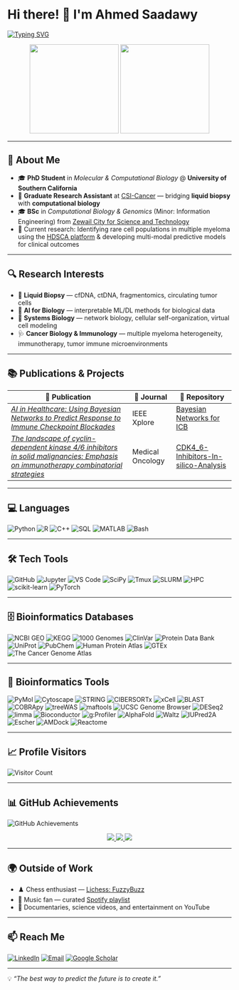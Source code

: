 # Hi there! 👋 I'm Ahmed Saadawy

[![Typing SVG](https://readme-typing-svg.demolab.com?font=Fira+Code&size=24&duration=3000&pause=1000&color=6366F1&width=800&lines=Liquid+Biopsy+Enthusiast;Coffee-Fueled+Coder)](https://git.io/typing-svg)

<p align="center">
  <img src="https://media3.giphy.com/media/DrJm6F9poo4aA/giphy.gif" width="200" />
  <img src="https://media1.giphy.com/media/bGgsc5mWoryfgKBx1u/giphy.gif" width="200" />
</p>

---

## 🧬 About Me
- 🎓 **PhD Student** in *Molecular & Computational Biology* @ **University of Southern California**
- 🔬 **Graduate Research Assistant** at [CSI-Cancer](https://dornsife.usc.edu/kuhn/) — bridging **liquid biopsy** with **computational biology**
- 🎓 **BSc** in *Computational Biology & Genomics* (Minor: Information Engineering) from [Zewail City for Science and Technology](https://www.zewailcity.edu.eg)
- 🚀 Current research: Identifying rare cell populations in multiple myeloma using the [HDSCA platform](https://dornsife.usc.edu/kuhn/liquid-biopsy/liquid-biopsy-2/) & developing multi-modal predictive models for clinical outcomes

---

## 🔍 Research Interests
- 🧬 **Liquid Biopsy** — cfDNA, ctDNA, fragmentomics, circulating tumor cells 
- 🧠 **AI for Biology** — interpretable ML/DL methods for biological data
- 🧪 **Systems Biology** — network biology, cellular self-organization, virtual cell modeling
- 🩺 **Cancer Biology & Immunology** — multiple myeloma heterogeneity, immunotherapy, tumor immune microenvironments

---

## 📚 Publications & Projects

| 📖 Publication | 📖 Journal | 🧪 Repository |
|----------------|------------|---------------|
| _[AI in Healthcare: Using Bayesian Networks to Predict Response to Immune Checkpoint Blockades](https://ieeexplore.ieee.org/abstract/document/10510531/)_ | IEEE Xplore | [Bayesian Networks for ICB](https://github.com/ahmedhesham47/Bayesian-Network-for-Predicting-ICB-Response) |
_[The landscape of cyclin-dependent kinase 4/6 inhibitors in solid malignancies: Emphasis on immunotherapy combinatorial strategies](https://link.springer.com/article/10.1007/s12032-025-02996-8)_ | Medical Oncology | [CDK4_6-Inhibitors-In-silico-Analysis](https://github.com/ahmedhesham47/CDK4_6-Inhibitors-In-silico-Analysis)

---

## 💻 Languages
![Python](https://img.shields.io/badge/Python-2563EB?style=flat&logo=python&logoColor=white)
![R](https://img.shields.io/badge/R-1D4ED8?style=flat&logo=r&logoColor=white)
![C++](https://img.shields.io/badge/C++-1E40AF?style=flat&logo=cplusplus&logoColor=white)
![SQL](https://img.shields.io/badge/SQL-3B82F6?style=flat&logo=postgresql&logoColor=white)
![MATLAB](https://img.shields.io/badge/MATLAB-60A5FA?style=flat&logo=mathworks&logoColor=white)
![Bash](https://img.shields.io/badge/Bash-93C5FD?style=flat&logo=gnu-bash&logoColor=white)

---

## 🛠️ Tech Tools
![GitHub](https://img.shields.io/badge/GitHub-1E3A8A?style=flat&logo=github&logoColor=white)
![Jupyter](https://img.shields.io/badge/Jupyter-2563EB?style=flat&logo=jupyter&logoColor=white)
![VS Code](https://img.shields.io/badge/VS%20Code-1D4ED8?style=flat&logo=visualstudiocode&logoColor=white)
![SciPy](https://img.shields.io/badge/SciPy-3B82F6?style=flat&logo=scipy&logoColor=white)
![Tmux](https://img.shields.io/badge/Tmux-60A5FA?style=flat&logo=tmux&logoColor=white)
![SLURM](https://img.shields.io/badge/SLURM-93C5FD?style=flat&logo=linux&logoColor=white)
![HPC](https://img.shields.io/badge/HPC-BFDFFF?style=flat&logo=linux&logoColor=white)
![scikit-learn](https://img.shields.io/badge/scikit--learn-1E40AF?style=flat&logo=scikitlearn&logoColor=white)
![PyTorch](https://img.shields.io/badge/PyTorch-1E3A8A?style=flat&logo=pytorch&logoColor=white)

---

## 🗄️ Bioinformatics Databases
![NCBI GEO](https://img.shields.io/badge/NCBI%20GEO-2563EB?style=flat&logo=databricks&logoColor=white)
![KEGG](https://img.shields.io/badge/KEGG-1D4ED8?style=flat&logo=databricks&logoColor=white)
![1000 Genomes](https://img.shields.io/badge/1000%20Genomes-1E40AF?style=flat&logo=dna&logoColor=white)
![ClinVar](https://img.shields.io/badge/ClinVar-3B82F6?style=flat&logo=dna&logoColor=white)
![Protein Data Bank](https://img.shields.io/badge/PDB-60A5FA?style=flat&logo=dna&logoColor=white)
![UniProt](https://img.shields.io/badge/UniProt-93C5FD?style=flat&logo=dna&logoColor=white)
![PubChem](https://img.shields.io/badge/PubChem-BFDFFF?style=flat&logo=dna&logoColor=white)
![Human Protein Atlas](https://img.shields.io/badge/HPA-2563EB?style=flat&logo=dna&logoColor=white)
![GTEx](https://img.shields.io/badge/GTEx-1D4ED8?style=flat&logo=dna&logoColor=white)
![The Cancer Genome Atlas](https://img.shields.io/badge/TCGA-1E40AF?style=flat&logo=dna&logoColor=white)

---

## 🔬 Bioinformatics Tools
![PyMol](https://img.shields.io/badge/PyMol-2563EB?style=flat&logo=python&logoColor=white)
![Cytoscape](https://img.shields.io/badge/Cytoscape-1D4ED8?style=flat&logo=databricks&logoColor=white)
![STRING](https://img.shields.io/badge/STRING-1E40AF?style=flat&logo=databricks&logoColor=white)
![CIBERSORTx](https://img.shields.io/badge/CIBERSORTx-3B82F6?style=flat&logo=dna&logoColor=white)
![xCell](https://img.shields.io/badge/xCell-60A5FA?style=flat&logo=dna&logoColor=white)
![BLAST](https://img.shields.io/badge/BLAST-93C5FD?style=flat&logo=dna&logoColor=white)
![COBRApy](https://img.shields.io/badge/COBRApy-BFDFFF?style=flat&logo=python&logoColor=white)
![treeWAS](https://img.shields.io/badge/treeWAS-2563EB?style=flat&logo=python&logoColor=white)
![maftools](https://img.shields.io/badge/maftools-1D4ED8?style=flat&logo=r&logoColor=white)
![UCSC Genome Browser](https://img.shields.io/badge/UCSC%20Browser-1E40AF?style=flat&logo=dna&logoColor=white)
![DESeq2](https://img.shields.io/badge/DESeq2-3B82F6?style=flat&logo=r&logoColor=white)
![limma](https://img.shields.io/badge/limma-60A5FA?style=flat&logo=r&logoColor=white)
![Bioconductor](https://img.shields.io/badge/Bioconductor-93C5FD?style=flat&logo=r&logoColor=white)
![g:Profiler](https://img.shields.io/badge/g%3AProfiler-BFDFFF?style=flat&logo=databricks&logoColor=white)
![AlphaFold](https://img.shields.io/badge/AlphaFold-2563EB?style=flat&logo=deepmind&logoColor=white)
![Waltz](https://img.shields.io/badge/Waltz-1D4ED8?style=flat&logo=dna&logoColor=white)
![IUPred2A](https://img.shields.io/badge/IUPred2A-1E40AF?style=flat&logo=dna&logoColor=white)
![Escher](https://img.shields.io/badge/Escher-3B82F6?style=flat&logo=python&logoColor=white)
![AMDock](https://img.shields.io/badge/AMDock-60A5FA?style=flat&logo=dna&logoColor=white)
![Reactome](https://img.shields.io/badge/Reactome-93C5FD?style=flat&logo=databricks&logoColor=white)

---

## 📈 Profile Visitors
![Visitor Count](https://komarev.com/ghpvc/?username=ahmedhesham47&style=flat-square&color=2563EB)

---

## 📊 GitHub Achievements
![GitHub Achievements](https://github-profile-trophy.vercel.app/?username=ahmedhesham47&theme=algolia)

<p align="center">
  <a href="https://github.com/ahmedhesham47">
    <img src="http://github-profile-summary-cards.vercel.app/api/cards/profile-details?username=ahmedhesham47&theme=github_dark" />
  </a>
  <a href="https://github.com/ahmedhesham47">
    <img src="https://github-readme-streak-stats.herokuapp.com/?user=ahmedhesham47&hide_border=true&card_width=338&theme=github-dark-blue" />
  </a>
  <a href="https://github.com/ahmedhesham47">
    <img src="http://github-profile-summary-cards.vercel.app/api/cards/stats?username=ahmedhesham47&theme=github_dark" />
  </a>
</p>

---

## 🌍 Outside of Work
- ♟️ Chess enthusiast — [Lichess: FuzzyBuzz](https://lichess.org/@/FuzzyBuzz)
- 🎵 Music fan — curated [Spotify playlist](https://open.spotify.com/playlist/7kH2t9IjIkfcOh9WxMVk9G?si=e51112dac05b4073)
- 🎥 Documentaries, science videos, and entertainment on YouTube
---

## 📫 Reach Me
[![LinkedIn](https://img.shields.io/badge/-LinkedIn-2563EB?style=flat&logo=linkedin&logoColor=white)](https://www.linkedin.com/in/ahmed-saadawy-a02a20177/)
[![Email](https://img.shields.io/badge/-Email-E11D48?style=flat&logo=gmail&logoColor=white)](mailto:saadawy@usc.edu)
[![Google Scholar](https://img.shields.io/badge/-Scholar-4F46E5?style=flat&logo=google-scholar&logoColor=white)](https://scholar.google.com/citations?user=8hyvGuUAAAAJ&hl=en&authuser=1)

---

💡 *“The best way to predict the future is to create it.”*
